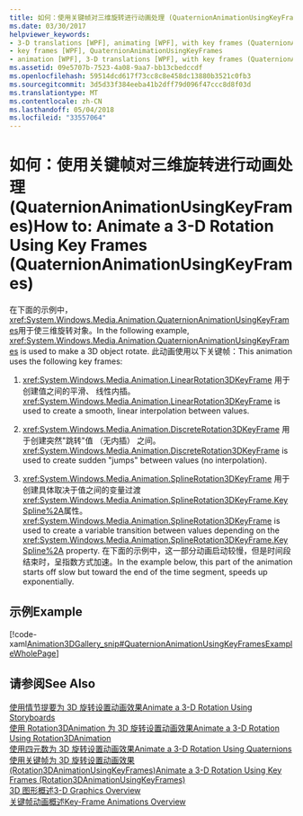 ```yaml
---
title: 如何：使用关键帧对三维旋转进行动画处理 (QuaternionAnimationUsingKeyFrames)
ms.date: 03/30/2017
helpviewer_keywords:
- 3-D translations [WPF], animating [WPF], with key frames (QuaternionAnimationUsingKeyFrames)
- key frames [WPF], QuaternionAnimationUsingKeyFrames
- animation [WPF], 3-D translations [WPF], with key frames (QuaternionAnimationUsingKeyFrames)
ms.assetid: 09e5707b-7523-4a08-9aa7-bb13cbedccdf
ms.openlocfilehash: 59514dcd617f73cc8c8e458dc13880b3521c0fb3
ms.sourcegitcommit: 3d5d33f384eeba41b2dff79d096f47ccc8d8f03d
ms.translationtype: MT
ms.contentlocale: zh-CN
ms.lasthandoff: 05/04/2018
ms.locfileid: "33557064"
---
```

# <a name="how-to-animate-a-3-d-rotation-using-key-frames-quaternionanimationusingkeyframes"></a><span data-ttu-id="16d1f-102">如何：使用关键帧对三维旋转进行动画处理 (QuaternionAnimationUsingKeyFrames)</span><span class="sxs-lookup"><span data-stu-id="16d1f-102">How to: Animate a 3-D Rotation Using Key Frames (QuaternionAnimationUsingKeyFrames)</span></span>
<span data-ttu-id="16d1f-103">在下面的示例中，<xref:System.Windows.Media.Animation.QuaternionAnimationUsingKeyFrames>用于使三维旋转对象。</span><span class="sxs-lookup"><span data-stu-id="16d1f-103">In the following example, <xref:System.Windows.Media.Animation.QuaternionAnimationUsingKeyFrames> is used to make a 3D object rotate.</span></span> <span data-ttu-id="16d1f-104">此动画使用以下关键帧：</span><span class="sxs-lookup"><span data-stu-id="16d1f-104">This animation uses the following key frames:</span></span>  
  
1.  <span data-ttu-id="16d1f-105"><xref:System.Windows.Media.Animation.LinearRotation3DKeyFrame> 用于创建值之间的平滑、 线性内插。</span><span class="sxs-lookup"><span data-stu-id="16d1f-105"><xref:System.Windows.Media.Animation.LinearRotation3DKeyFrame> is used to create a smooth, linear interpolation between values.</span></span>  
  
2.  <span data-ttu-id="16d1f-106"><xref:System.Windows.Media.Animation.DiscreteRotation3DKeyFrame> 用于创建突然"跳转"值 （无内插） 之间。</span><span class="sxs-lookup"><span data-stu-id="16d1f-106"><xref:System.Windows.Media.Animation.DiscreteRotation3DKeyFrame> is used to create sudden "jumps" between values (no interpolation).</span></span>  
  
3.  <span data-ttu-id="16d1f-107"><xref:System.Windows.Media.Animation.SplineRotation3DKeyFrame> 用于创建具体取决于值之间的变量过渡<xref:System.Windows.Media.Animation.SplineRotation3DKeyFrame.KeySpline%2A>属性。</span><span class="sxs-lookup"><span data-stu-id="16d1f-107"><xref:System.Windows.Media.Animation.SplineRotation3DKeyFrame> is used to create a variable transition between values depending on the <xref:System.Windows.Media.Animation.SplineRotation3DKeyFrame.KeySpline%2A> property.</span></span> <span data-ttu-id="16d1f-108">在下面的示例中，这一部分动画启动较慢，但是时间段结束时，呈指数方式加速。</span><span class="sxs-lookup"><span data-stu-id="16d1f-108">In the example below, this part of the animation starts off slow but toward the end of the time segment, speeds up exponentially.</span></span>  
  
## <a name="example"></a><span data-ttu-id="16d1f-109">示例</span><span class="sxs-lookup"><span data-stu-id="16d1f-109">Example</span></span>  
 [!code-xaml[Animation3DGallery_snip#QuaternionAnimationUsingKeyFramesExampleWholePage](../../../../samples/snippets/csharp/VS_Snippets_Wpf/Animation3DGallery_snip/CS/QuaternionAnimationUsingKeyFramesExample.xaml#quaternionanimationusingkeyframesexamplewholepage)]  
  
## <a name="see-also"></a><span data-ttu-id="16d1f-110">请参阅</span><span class="sxs-lookup"><span data-stu-id="16d1f-110">See Also</span></span>  
 [<span data-ttu-id="16d1f-111">使用情节提要为 3D 旋转设置动画效果</span><span class="sxs-lookup"><span data-stu-id="16d1f-111">Animate a 3-D Rotation Using Storyboards</span></span>](../../../../docs/framework/wpf/graphics-multimedia/how-to-animate-a-3-d-rotation-using-storyboards.md)  
 [<span data-ttu-id="16d1f-112">使用 Rotation3DAnimation 为 3D 旋转设置动画效果</span><span class="sxs-lookup"><span data-stu-id="16d1f-112">Animate a 3-D Rotation Using Rotation3DAnimation</span></span>](../../../../docs/framework/wpf/graphics-multimedia/how-to-animate-a-3-d-rotation-using-rotation3danimation.md)  
 [<span data-ttu-id="16d1f-113">使用四元数为 3D 旋转设置动画效果</span><span class="sxs-lookup"><span data-stu-id="16d1f-113">Animate a 3-D Rotation Using Quaternions</span></span>](../../../../docs/framework/wpf/graphics-multimedia/how-to-animate-a-3-d-rotation-using-quaternions.md)  
 [<span data-ttu-id="16d1f-114">使用关键帧为 3D 旋转设置动画效果 (Rotation3DAnimationUsingKeyFrames)</span><span class="sxs-lookup"><span data-stu-id="16d1f-114">Animate a 3-D Rotation Using Key Frames (Rotation3DAnimationUsingKeyFrames)</span></span>](../../../../docs/framework/wpf/graphics-multimedia/how-to-animate-a-3-d-rotation-using-key-frames.md)  
 [<span data-ttu-id="16d1f-115">3D 图形概述</span><span class="sxs-lookup"><span data-stu-id="16d1f-115">3-D Graphics Overview</span></span>](../../../../docs/framework/wpf/graphics-multimedia/3-d-graphics-overview.md)  
 [<span data-ttu-id="16d1f-116">关键帧动画概述</span><span class="sxs-lookup"><span data-stu-id="16d1f-116">Key-Frame Animations Overview</span></span>](../../../../docs/framework/wpf/graphics-multimedia/key-frame-animations-overview.md)
